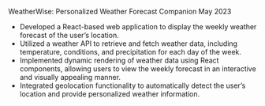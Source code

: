 WeatherWise: Personalized Weather Forecast Companion May 2023

- Developed a React-based web application to display the weekly weather forecast of the user’s location.
- Utilized a weather API to retrieve and fetch weather data, including temperature, conditions, and precipitation for each day of the week.
- Implemented dynamic rendering of weather data using React components, allowing users to view the weekly forecast in an interactive and visually appealing manner.
- Integrated geolocation functionality to automatically detect the user’s location and provide personalized weather information.
